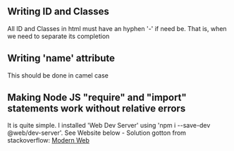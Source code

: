 ## Writing ID and Classes
All ID and Classes in html must have an hyphen '-' if need be. That is, when we need to separate its completion

## Writing 'name' attribute
This should be done in camel case


## Making Node JS "require" and "import" statements work without relative errors
It is quite simple. I installed 'Web Dev Server' using 'npm i --save-dev @web/dev-server'.
See Website below - Solution gotton from stackoverflow:
[Modern Web](https://modern-web.dev/docs/dev-server/overview/)